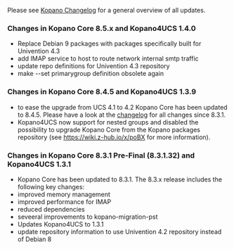 Please see [Kopano Changelog](https://documentation.kopano.io/kopano_changelog/) for a general overview of all updates.

### Changes in Kopano Core 8.5.x and Kopano4UCS 1.4.0

* Replace Debian 9 packages with packages specifically built for Univention 4.3
* add IMAP service to host to route network internal smtp traffic
* update repo definitions for Univention 4.3 repository
* make --set primarygroup definition obsolete again

### Changes in Kopano Core 8.4.5 and Kopano4UCS 1.3.9

* to ease the upgrade from UCS 4.1 to 4.2 Kopano Core has been updated to 8.4.5. Please have a look at the [changelog](https://documentation.kopano.io/kopano_changelog/kc.html#kopano-core-8-4) for all changes since 8.3.1.
* Kopano4UCS now support for nested groups and disabled the possibility to upgrade Kopano Core from the Kopano packages repository (see https://wiki.z-hub.io/x/poBX for more information).

### Changes in Kopano Core 8.3.1 Pre-Final (8.3.1.32) and Kopano4UCS 1.3.1

*   Kopano Core has been updated to 8.3.1. The 8.3.x release includes the following key changes:
*   improved memory management
*   improved performance for IMAP
*   reduced dependencies
*   seveeral improvements to kopano-migration-pst
*   Updates Kopano4UCS to 1.3.1
*   update repository information to use Univention 4.2 repository instead of Debian 8
